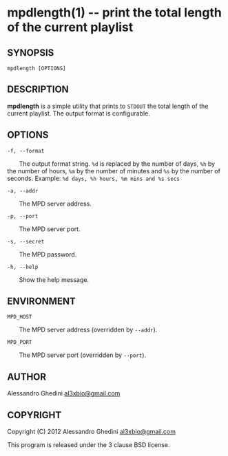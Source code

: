 mpdlength(1) -- print the total length of the current playlist
==============================================================

## SYNOPSIS

`mpdlength [OPTIONS]`

## DESCRIPTION

**mpdlength** is a simple utility that prints to `STDOUT` the total length of
the current playlist. The output format is configurable.

## OPTIONS ##

`-f, --format`

&nbsp;&nbsp;&nbsp;&nbsp;&nbsp;&nbsp;
The output format string. `%d` is replaced by the number of days, `%h` by the
number of hours, `%m` by the number of minutes and `%s` by the number of seconds.
Example: `%d days, %h hours, %m mins and %s secs`

`-a, --addr`

&nbsp;&nbsp;&nbsp;&nbsp;&nbsp;&nbsp;
The MPD server address.

`-p, --port`

&nbsp;&nbsp;&nbsp;&nbsp;&nbsp;&nbsp;
The MPD server port.

`-s, --secret`

&nbsp;&nbsp;&nbsp;&nbsp;&nbsp;&nbsp;
The MPD password.

`-h, --help`

&nbsp;&nbsp;&nbsp;&nbsp;&nbsp;&nbsp;
Show the help message.

## ENVIRONMENT ##

`MPD_HOST`

&nbsp;&nbsp;&nbsp;&nbsp;&nbsp;&nbsp;
The MPD server address (overridden by `--addr`).

`MPD_PORT`

&nbsp;&nbsp;&nbsp;&nbsp;&nbsp;&nbsp;
The MPD server port (overridden by `--port`).

## AUTHOR ##

Alessandro Ghedini <al3xbio@gmail.com>

## COPYRIGHT ##

Copyright (C) 2012 Alessandro Ghedini <al3xbio@gmail.com>

This program is released under the 3 clause BSD license.
